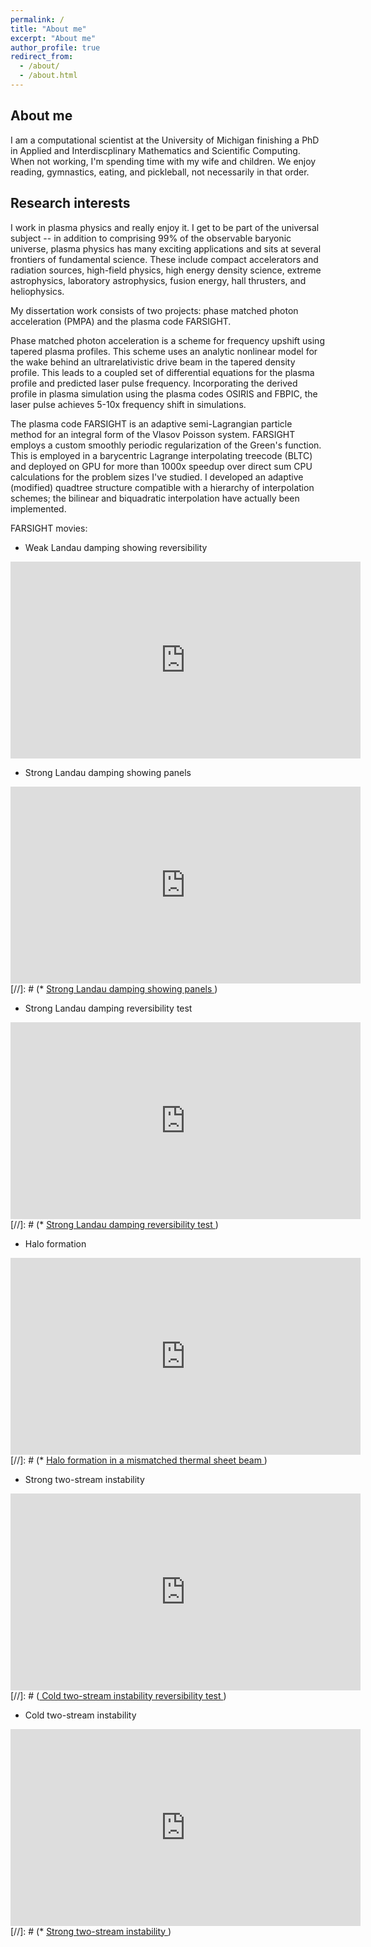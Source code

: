 ```yaml
---
permalink: /
title: "About me"
excerpt: "About me"
author_profile: true
redirect_from: 
  - /about/
  - /about.html
---
```


About me
---
I am a computational scientist at the University of Michigan finishing a PhD in Applied and Interdiscplinary Mathematics and Scientific Computing.  When not working, I'm spending time with my wife and children.  We enjoy reading, gymnastics, eating, and pickleball, not necessarily in that order.

Research interests
---
I work in plasma physics and really enjoy it. I get to be part of the universal subject -- in addition to comprising 99% of the observable baryonic universe, plasma physics has many exciting applications and sits at several frontiers of fundamental science.  These include compact accelerators and radiation sources, high-field physics, high energy density science, extreme astrophysics, laboratory astrophysics, fusion energy, hall thrusters, and heliophysics.

My dissertation work consists of two projects: phase matched photon acceleration (PMPA) and the plasma code FARSIGHT.

Phase matched photon acceleration is a scheme for frequency upshift using tapered plasma profiles.  This scheme uses an analytic nonlinear model for the wake behind an ultrarelativistic drive beam in the tapered density profile.  This leads to a coupled set of differential equations for the plasma profile and predicted laser pulse frequency.  Incorporating the derived profile in plasma simulation using the plasma codes OSIRIS and FBPIC, the laser pulse achieves 5-10x frequency shift in simulations.

The plasma code FARSIGHT is an adaptive semi-Lagrangian particle method for an integral form of the Vlasov Poisson system.  FARSIGHT employs a custom smoothly periodic regularization of the Green's function.  This is employed in a barycentric Lagrange interpolating treecode (BLTC) and deployed on GPU for more than 1000x speedup over direct sum CPU calculations for the problem sizes I've studied.  I developed an adaptive (modified) quadtree structure compatible with a hierarchy of interpolation schemes; the bilinear and biquadratic interpolation have actually been implemented.

FARSIGHT movies:
* Weak Landau damping showing reversibility
<iframe width="560" height="315" src="https://www.youtube.com/embed/TTUCK9DrS1o" title="YouTube video player" frameborder="0" allow="accelerometer; autoplay; clipboard-write; encrypted-media; gyroscope; picture-in-picture" allowfullscreen></iframe>

* Strong Landau damping showing panels
<iframe width="560" height="315" src="https://www.youtube.com/embed/RH131FfbLms" title="YouTube video player" frameborder="0" allow="accelerometer; autoplay; clipboard-write; encrypted-media; gyroscope; picture-in-picture" allowfullscreen></iframe>
[//]: # (* <a href=https://youtu.be/RH131FfbLms> Strong Landau damping showing panels </a>)

* Strong Landau damping reversibility test
<iframe width="560" height="315" src="https://www.youtube.com/embed/lU-ed4AYQrM" title="YouTube video player" frameborder="0" allow="accelerometer; autoplay; clipboard-write; encrypted-media; gyroscope; picture-in-picture" allowfullscreen></iframe>
[//]: # (* <a href=https://youtu.be/lU-ed4AYQrM> Strong Landau damping reversibility test </a>)

* Halo formation
<iframe width="560" height="315" src="https://www.youtube.com/embed/UlHV1ezdnFY" title="YouTube video player" frameborder="0" allow="accelerometer; autoplay; clipboard-write; encrypted-media; gyroscope; picture-in-picture" allowfullscreen></iframe>
[//]: # (* <a href=https://youtu.be/UlHV1ezdnFY> Halo formation in a mismatched thermal sheet beam </a>)

* Strong two-stream instability
<iframe width="560" height="315" src="https://www.youtube.com/embed/vMXde63Nrec" title="YouTube video player" frameborder="0" allow="accelerometer; autoplay; clipboard-write; encrypted-media; gyroscope; picture-in-picture" allowfullscreen></iframe>
[//]: # (<a href=https://youtu.be/rD-8xj-KJME> Cold two-stream instability reversibility test </a>)

* Cold two-stream instability
<iframe width="560" height="315" src="https://www.youtube.com/embed/rD-8xj-KJME" title="YouTube video player" frameborder="0" allow="accelerometer; autoplay; clipboard-write; encrypted-media; gyroscope; picture-in-picture" allowfullscreen></iframe>
[//]: # (* <a href=https://youtu.be/vMXde63Nrec> Strong two-stream instability </a>)


[//]: # (Other interests)

[//]: # (---)

[//]: # (I'm interested in science and technology that changes the world.  That potentially includes everything and would take forever; some things I am tinkering with or would like to learn about in the near future include)

[//]: # (* Machine learning / artificial intelligence)

[//]: # (* Quantum computing)

[//]: # (* Autonomous and connected vehicles)

[//]: # (* Robotics)

[//]: # (* Augmented and virtual reality)

[//]: # (* Internet of things)
